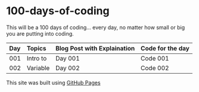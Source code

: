 # 100-days-of-coding
This will be a 100 days of coding... every day, no matter how small or big you are putting into coding.


| Day     | Topics    | Blog Post with Explaination | Code for the day  
| :---    | :---      | :---                        | :---              
| 001     | Intro to  | Day 001                     | Code 001
| 002     | Variable  | Day 002                     | Code 002
This site was built using [GitHub Pages](https://github.com/kenvng?tab=overview&from=2016-03-01&to=2016-03-31)
